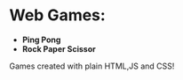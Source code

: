 # Web Games:
 - **Ping Pong**
 - **Rock Paper Scissor**


Games created with plain HTML,JS and CSS!
